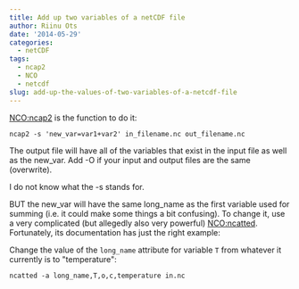 ```yaml
---
title: Add up two variables of a netCDF file
author: Riinu Ots
date: '2014-05-29'
categories:
  - netCDF
tags:
  - ncap2
  - NCO
  - netcdf
slug: add-up-the-values-of-two-variables-of-a-netcdf-file
---
```


[NCO:ncap2](http://nco.sourceforge.net/nco.html#ncap2-netCDF-Arithmetic-Processor) is the function to do it:

`ncap2 -s 'new_var=var1+var2' in_filename.nc out_filename.nc`

The output file will have all of the variables that exist in the input file as well as the new_var. Add -O if your input and output files are the same (overwrite).

I do not know what the -s stands for.

BUT the new_var will have the same long_name as the first variable used for summing (i.e. it could make some things a bit confusing). To change it, use a very complicated (but allegedly also very powerful) [NCO:ncatted](http://nco.sourceforge.net/nco.html#ncatted-netCDF-Attribute-Editor). Fortunately, its documentation has just the right example:


Change the value of the `long_name` attribute for variable `T` from whatever it currently is to "temperature":

`ncatted -a long_name,T,o,c,temperature in.nc`

